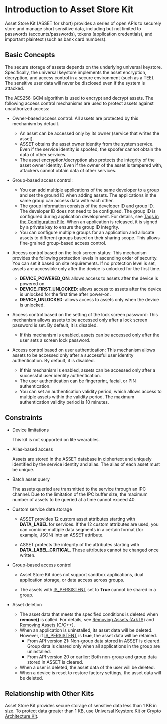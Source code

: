 # Introduction to Asset Store Kit

<!--Kit: Asset Store Kit-->
<!--Subsystem: Security-->
<!--Owner: @JeremyXu-->
<!--Designer: @skye_you-->
<!--Tester: @nacyli-->
<!--Adviser: @zengyawen-->

Asset Store Kit (ASSET for short) provides a series of open APIs to securely store and manage short sensitive data, including but not limited to passwords (accounts/passwords), tokens (application credentials), and important plaintext (such as bank card numbers).

## Basic Concepts

The secure storage of assets depends on the underlying universal keystore. Specifically, the universal keystore implements the asset encryption, decryption, and access control in a secure environment (such as a TEE). The sensitive user data will never be disclosed even if the system is attacked.

The AES256-GCM algorithm is used to encrypt and decrypt assets. The following access control mechanisms are used to protect assets against unauthorized access:

- Owner-based access control: All assets are protected by this mechanism by default.
  - An asset can be accessed only by its owner (service that writes the asset).
  - ASSET obtains the asset owner identity from the system service. Even if the service identity is spoofed, the spoofer cannot obtain the data of other services.
  - The asset encryption/decryption also protects the integrity of the asset owner identity. Even if the owner of the asset is tampered with, attackers cannot obtain data of other services.

- Group-based access control:
  - You can add multiple applications of the same developer to a group and set the ground ID when adding assets. The applications in the same group can access data with each other.
  - The group information consists of the developer ID and group ID. The developer ID does not need to be configured. The group ID is configured during application development. For details, see [Tags in the Configuration File](../../quick-start/app-configuration-file.md#tags-in-the-configuration-file). When an application is released, it is signed by a private key to ensure the group ID integrity.
  - You can configure multiple groups for an application and allocate assets to different groups based on their sharing scope. This allows fine-grained group-based access control.

- Access control based on the lock screen status: This mechanism provides the following protection levels in ascending order of security. You can set it based on site requirements. If no protection level is set, assets are accessible only after the device is unlocked for the first time.
  - **DEVICE_POWERED_ON**: allows access to assets after the device is powered on.
  - **DEVICE_FIRST_UNLOCKED**: allows access to assets after the device is unlocked for the first time after power-on.
  - **DEVICE_UNLOCKED**: allows access to assets only when the device is unlocked.

- Access control based on the setting of the lock screen password: This mechanism allows assets to be accessed only after a lock screen password is set. By default, it is disabled.
  - If this mechanism is enabled, assets can be accessed only after the user sets a screen lock password.

- Access control based on user authentication: This mechanism allows assets to be accessed only after a successful user identity authentication. By default, it is disabled.
  - If this mechanism is enabled, assets can be accessed only after a successful user identity authentication.
  - The user authentication can be fingerprint, facial, or PIN authentication.
  - You can set an authentication validity period, which allows access to multiple assets within the validity period. The maximum authentication validity period is 10 minutes.

## Constraints

- Device limitations

  This kit is not supported on lite wearables.

- Alias-based access

  Assets are stored in the ASSET database in ciphertext and uniquely identified by the service identity and alias. The alias of each asset must be unique.

- Batch asset query

  The assets queried are transmitted to the service through an IPC channel. Due to the limitation of the IPC buffer size, the maximum number of assets to be queried at a time cannot exceed 40.

- Custom service data storage

  - ASSET provides 12 custom asset attributes starting with **DATA_LABEL** for services. If the 12 custom attributes are used, you can combine multiple data segments in a certain format (for example, JSON) into an ASSET attribute.

  - ASSET protects the integrity of the attributes starting with **DATA_LABEL_CRITICAL**. These attributes cannot be changed once written.

- Group-based access control

  - Asset Store Kit does not support sandbox applications, dual application storage, or data access across groups.

  - The assets with [IS_PERSISTENT](../../reference/apis-asset-store-kit/js-apis-asset.md#tag) set to **True** cannot be shared in a group.

- Asset deletion
  - The asset data that meets the specified conditions is deleted when **remove()** is called. For details, see [Removing Assets (ArkTS)](asset-js-remove.md) and [Removing Assets (C/C++)](asset-native-remove.md).
  - When an application is uninstalled, its asset data will be deleted. However, if [IS_PERSISTENT](../../reference/apis-asset-store-kit/js-apis-asset.md#tag) is **true**, the asset data will be retained.
     - From API version 21: Non-group data stored in ASSET is cleared. Group data is cleared only when all applications in the group are uninstalled.
     - From API version 20 or earlier: Both non-group and group data stored in ASSET is cleared.
  - When a user is deleted, the asset data of the user will be deleted.
  - When a device is reset to restore factory settings, the asset data will be deleted.

## Relationship with Other Kits

Asset Store Kit provides secure storage of sensitive data less than 1 KB in size. To protect data greater than 1 KB, use [Universal Keystore Kit](../UniversalKeystoreKit/huks-overview.md) or [Crypto Architecture Kit](../CryptoArchitectureKit/crypto-architecture-kit-intro.md).
